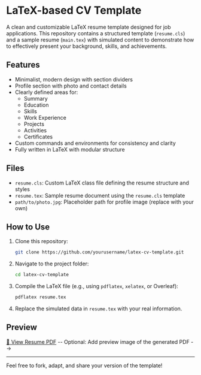# LaTeX-based CV Template

A clean and customizable LaTeX resume template designed for job applications. This repository contains a structured template (`resume.cls`) and a sample resume (`main.tex`) with simulated content to demonstrate how to effectively present your background, skills, and achievements.

## Features

- Minimalist, modern design with section dividers
- Profile section with photo and contact details
- Clearly defined areas for:
  - Summary
  - Education
  - Skills
  - Work Experience
  - Projects
  - Activities
  - Certificates
- Custom commands and environments for consistency and clarity
- Fully written in LaTeX with modular structure

## Files

- `resume.cls`: Custom LaTeX class file defining the resume structure and styles
- `resume.tex`: Sample resume document using the `resume.cls` template
- `path/to/photo.jpg`: Placeholder path for profile image (replace with your own)

## How to Use

1. Clone this repository:
   ```bash
   git clone https://github.com/yourusername/latex-cv-template.git
   ```

2. Navigate to the project folder:
   ```bash
   cd latex-cv-template
   ```

3. Compile the LaTeX file (e.g., using `pdflatex`, `xelatex`, or Overleaf):
   ```bash
   pdflatex resume.tex
   ```

4. Replace the simulated data in `resume.tex` with your real information.

## Preview

[📄 View Resume PDF](templateCV.pdf) -- Optional: Add preview image of the generated PDF -->

---

Feel free to fork, adapt, and share your version of the template!
